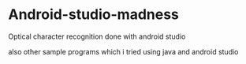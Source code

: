 # Android-studio-madness


Optical character recognition done with android studio




also other sample programs which i tried using java and android studio
